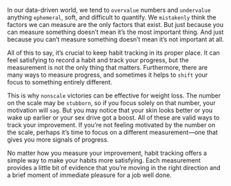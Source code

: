 In our data-driven world, we tend to `overvalue` numbers and
`undervalue` anything `ephemeral`, soft, and difficult to quantify. We
`mistakenly` think the factors we can measure are the only factors that
exist. But just because you can measure something doesn’t mean it’s
the most important thing. And just because you can’t measure
something doesn’t mean it’s not important at all.

All of this to say, it’s crucial to keep habit tracking in its proper
place. It can feel satisfying to record a habit and track your progress,
but the measurement is not the only thing that matters. Furthermore,
there are many ways to measure progress, and sometimes it helps to
`shift` your focus to something entirely different.

This is why `nonscale` victories can be effective for weight loss. The
number on the scale may be `stubborn`, so if you focus solely on that
number, your motivation will `sag`. But you may notice that your skin
looks better or you wake up earlier or your sex drive got a boost. All of
these are valid ways to track your improvement. If you’re not feeling
motivated by the number on the scale, perhaps it’s time to focus on a
different measurement—one that gives you more signals of progress.

No matter how you measure your improvement, habit tracking
offers a simple way to make your habits more satisfying. Each
measurement provides a little bit of evidence that you’re moving in the
right direction and a brief moment of immediate pleasure for a job
well done.